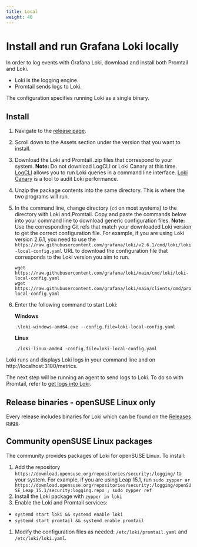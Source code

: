 ```yaml
---
title: Local
weight: 40
---
```

# Install and run Grafana Loki locally

In order to log events with Grafana Loki, download and install both Promtail and Loki.
- Loki is the logging engine.
- Promtail sends logs to Loki.

The configuration specifies running Loki as a single binary.

## Install

1. Navigate to the [release page](https://github.com/grafana/loki/releases/).
2. Scroll down to the Assets section under the version that you want to install.
3. Download the Loki and Promtail .zip files that correspond to your system.
   **Note:** Do not download LogCLI or Loki Canary at this time. [LogCLI](../../getting-started/logcli/) allows you to run Loki queries in a command line interface. [Loki Canary](../../operations/loki-canary/) is a tool to audit Loki performance.
4. Unzip the package contents into the same directory. This is where the two programs will run.
5. In the command line, change directory (`cd` on most systems) to the directory with Loki and Promtail. Copy and paste the commands below into your command line to download generic configuration files.
   **Note:** Use the corresponding Git refs that match your downloaded Loki version to get the correct configuration file. For example, if you are using Loki version 2.6.1, you need to use the `https://raw.githubusercontent.com/grafana/loki/v2.6.1/cmd/loki/loki-local-config.yaml` URL to download the configuration file that corresponds to the Loki version you aim to run.

    ```
    wget https://raw.githubusercontent.com/grafana/loki/main/cmd/loki/loki-local-config.yaml
    wget https://raw.githubusercontent.com/grafana/loki/main/clients/cmd/promtail/promtail-local-config.yaml
    ```
6. Enter the following command to start Loki:

    **Windows**

    ```
    .\loki-windows-amd64.exe --config.file=loki-local-config.yaml
    ```

    **Linux**
    ```
    ./loki-linux-amd64 -config.file=loki-local-config.yaml
    ```

Loki runs and displays Loki logs in your command line and on http://localhost:3100/metrics.

The next step will be running an agent to send logs to Loki.
To do so with Promtail, refer to [get logs into Loki](../../getting-started/get-logs-into-loki/).

## Release binaries - openSUSE Linux only

Every release includes binaries for Loki which can be found on the
[Releases page](https://github.com/grafana/loki/releases).

## Community openSUSE Linux packages

The community provides packages of Loki for openSUSE Linux. To install:

1. Add the repository `https://download.opensuse.org/repositories/security:/logging/`
   to your system. For example, if you are using Leap 15.1, run
   `sudo zypper ar https://download.opensuse.org/repositories/security:/logging/openSUSE_Leap_15.1/security:logging.repo ; sudo zypper ref`
1. Install the Loki package with `zypper in loki`
1. Enable the Loki and Promtail services:
  - `systemd start loki && systemd enable loki`
  - `systemd start promtail && systemd enable promtail`
1. Modify the configuration files as needed: `/etc/loki/promtail.yaml` and
   `/etc/loki/loki.yaml`.

